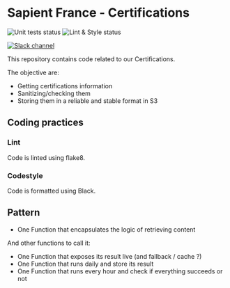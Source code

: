 # Sapient France - Certifications

![Unit tests status](https://img.shields.io/github/workflow/status/xebia-france/certifications/Kubernetes%20Certifications%20unit%20tests?label=Unit%20tests)
![Lint & Style status](https://img.shields.io/github/workflow/status/xebia-france/certifications/Lint%20Code%20Base?label=Lint%20%26%20Style&logo=github)

[![Slack channel](https://img.shields.io/badge/Slack-%23xebia--data--driven-red?style=social&logo=slack&logoColor=black)](https://xebiafr.slack.com/archives/C9D5E48F2)

This repository contains code related to our Certifications.

The objective are:

- Getting certifications information
- Sanitizing/checking them
- Storing them in a reliable and stable format in S3

## Coding practices

### Lint

Code is linted using flake8.

### Codestyle

Code is formatted using Black.

## Pattern

- One Function that encapsulates the logic of retrieving content

And other functions to call it:
- One Function that exposes its result live (and fallback / cache ?)
- One Function that runs daily and store its result
- One Function that runs every hour and check if everything succeeds or not
